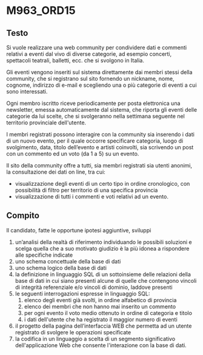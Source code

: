 # M963_ORD15

## Testo

Si vuole realizzare una web community per condividere dati e commenti relativi a eventi dal vivo di diverse categorie, ad esempio concerti, spettacoli teatrali, balletti, ecc. che si svolgono in Italia.

Gli eventi vengono inseriti sul sistema direttamente dai membri stessi della community, che si registrano sul sito fornendo un nickname, nome, cognome, indirizzo di e-mail e scegliendo una o più categorie di eventi a cui sono interessati.

Ogni membro iscritto riceve periodicamente per posta elettronica una newsletter, emessa automaticamente dal sistema, che riporta gli eventi delle categorie da lui scelte, che si svolgeranno nella settimana seguente nel territorio provinciale dell'utente.

I membri registrati possono interagire con la community sia inserendo i dati di un nuovo evento, per il quale occorre specificare categoria, luogo di svolgimento, data, titolo dell’evento e artisti coinvolti, sia scrivendo un post con un commento ed un voto (da 1 a 5) su un evento.

Il sito della community offre a tutti, sia membri registrati sia utenti anonimi, la consultazione dei dati on line, tra cui:

- visualizzazione degli eventi di un certo tipo in ordine cronologico, con possibilità di filtro per territorio di una specifica provincia
- visualizzazione di tutti i commenti e voti relativi ad un evento.

## Compito

Il candidato, fatte le opportune ipotesi aggiuntive, sviluppi

1. un’analisi della realtà di riferimento individuando le possibili soluzioni e scelga quella che a suo motivato giudizio è la più idonea a rispondere alle specifiche indicate
2. uno schema concettuale della base di dati
3. uno schema logico della base di dati
4. la definizione in linguaggio SQL di un sottoinsieme delle relazioni della base di dati in cui siano presenti alcune di quelle che contengono vincoli di integrità referenziale e/o vincoli di dominio, laddove presenti
5. le seguenti interrogazioni espresse in linguaggio SQL:
   1. elenco degli eventi già svolti, in ordine alfabetico di provincia
   2. elenco dei membri che non hanno mai inserito un commento
   3. per ogni evento il voto medio ottenuto in ordine di categoria e titolo
   4. i dati dell'utente che ha registrato il maggior numero di eventi
6. il progetto della pagina dell’interfaccia WEB che permetta ad un utente registrato di svolgere le operazioni specificate
7. la codifica in un linguaggio a scelta di un segmento significativo dell'applicazione Web che consente l'interazione con la base di dati.
